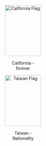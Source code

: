 
<style>
    .grid-container {
        display: grid;
        grid-template-columns: repeat(4, 1fr);
        gap: 10px;
    }
    .grid-item {
        text-align: center;
    }
    .grid-item img {
        width: 100%;
        height: auto;
    }  
</style>

<div class="grid-container">
    <div class="grid-item">
        <img src="https://upload.wikimedia.org/wikipedia/commons/0/01/Flag_of_California.svg" alt="California Flag">
        <p>California - forever</p>
    <div class="grid-item">
        <img src="https://upload.wikimedia.org/wikipedia/commons/7/72/Flag_of_the_Republic_of_China.svg" alt="Taiwan Flag">
        <p>Taiwan - Nationality</p>
    </div>
</div>